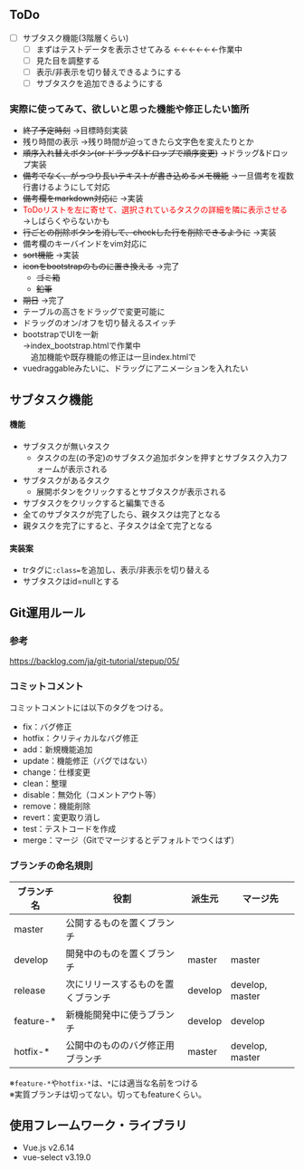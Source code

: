 ## ToDo
- [ ] サブタスク機能(3階層くらい)
  - [ ] まずはテストデータを表示させてみる ←←←←←←作業中
  - [ ] 見た目を調整する
  - [ ] 表示/非表示を切り替えできるようにする
  - [ ] サブタスクを追加できるようにする

### 実際に使ってみて、欲しいと思った機能や修正したい箇所
- ~~終了予定時刻~~
→目標時刻実装
- 残り時間の表示
→残り時間が迫ってきたら文字色を変えたりとか
- ~~順序入れ替えボタン(or ドラッグ&ドロップで順序変更)~~
→ドラッグ&ドロップ実装
- ~~備考でなく、がっつり長いテキストが書き込めるメモ機能~~
→一旦備考を複数行書けるようにして対応
- ~~備考欄をmarkdown対応に~~
→実装
- <span style="color: red">ToDoリストを左に寄せて、選択されているタスクの詳細を隣に表示させる</span>
→しばらくやらないかも
- ~~行ごとの削除ボタンを消して、checkした行を削除できるように~~
→実装
- 備考欄のキーバインドをvim対応に
- ~~sort機能~~
→実装
- ~~iconをbootstrapのものに置き換える~~
→完了
  - ~~ゴミ箱~~
  - ~~鉛筆~~
- ~~期日~~
→完了
- テーブルの高さをドラッグで変更可能に
- ドラッグのオン/オフを切り替えるスイッチ
- bootstrapでUIを一新  
→index_bootstrap.htmlで作業中  
　追加機能や既存機能の修正は一旦index.htmlで
- vuedraggableみたいに、ドラッグにアニメーションを入れたい

## サブタスク機能
#### 機能
- サブタスクが無いタスク
  - タスクの左(の予定)のサブタスク追加ボタンを押すとサブタスク入力フォームが表示される
- サブタスクがあるタスク
  - 展開ボタンをクリックするとサブタスクが表示される
- サブタスクをクリックすると編集できる
- 全てのサブタスクが完了したら、親タスクは完了となる
- 親タスクを完了にすると、子タスクは全て完了となる

#### 実装案
- trタグに```:class=```を追加し、表示/非表示を切り替える
- サブタスクはid=nullとする

## Git運用ルール
### 参考
https://backlog.com/ja/git-tutorial/stepup/05/

### コミットコメント
コミットコメントには以下のタグをつける。
- fix：バグ修正
- hotfix：クリティカルなバグ修正
- add：新規機能追加
- update：機能修正（バグではない）
- change：仕様変更
- clean：整理
- disable：無効化（コメントアウト等）
- remove：機能削除
- revert：変更取り消し
- test：テストコードを作成
- merge：マージ（Gitでマージするとデフォルトでつくはず）

### ブランチの命名規則
|ブランチ名|役割|派生元|マージ先|
|---|---|---|---|
|master|公開するものを置くブランチ|||
|develop|開発中のものを置くブランチ|master|master|
|release|次にリリースするものを置くブランチ|develop|develop, master|
|feature-*|新機能開発中に使うブランチ|develop|develop|
|hotfix-*|公開中のもののバグ修正用ブランチ|master|develop, master|

※``feature-*``や``hotfix-*``は、``*``には適当な名前をつける  
※実質ブランチは切ってない。切ってもfeatureくらい。

## 使用フレームワーク・ライブラリ
- Vue.js v2.6.14
- vue-select v3.19.0
